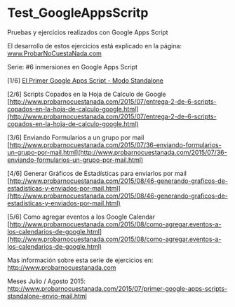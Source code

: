 # Test_GoogleAppsScritp
Pruebas y ejercicios realizados con Google Apps Script

El desarrollo de estos ejercicios está explicado en la página: www.ProbarNoCuestaNada.com

Serie: #6 inmersiones en Google Apps Script


[1/6] [El Primer Google Apps Script - Modo Standalone](http://www.probarnocuestanada.com/2015/07/primer-google-apps-scripts-standalone-envio-mail.html)

[2/6] Scripts Copados en la Hoja de Calculo de Google
[http://www.probarnocuestanada.com/2015/07/entrega-2-de-6-scripts-copados-en-la-hoja-de-calculo-google.html](http://www.probarnocuestanada.com/2015/07/entrega-2-de-6-scripts-copados-en-la-hoja-de-calculo-google.html)

[3/6] Enviando Formularios a un grupo por mail
[http://www.probarnocuestanada.com/2015/07/36-enviando-formularios-un-grupo-por-mail.html](http://www.probarnocuestanada.com/2015/07/36-enviando-formularios-un-grupo-por-mail.html)

[4/6] Generar Gráficos de Estadísticas para enviarlos por mail
[http://www.probarnocuestanada.com/2015/08/46-generando-graficos-de-estadisticas-y-enviados-por-mail.html](http://www.probarnocuestanada.com/2015/08/46-generando-graficos-de-estadisticas-y-enviados-por-mail.html)

[5/6] Como agregar eventos a los Google Calendar
[http://www.probarnocuestanada.com/2015/08/como-agregar.eventos-a-los-calendarios-de-google.html](http://www.probarnocuestanada.com/2015/08/como-agregar.eventos-a-los-calendarios-de-google.html)


Mas información sobre esta serie de ejercicios en:
http://www.probarnocuestanada.com

Meses Julio / Agosto 2015:
http://www.probarnocuestanada.com/2015/07/primer-google-apps-scripts-standalone-envio-mail.html


